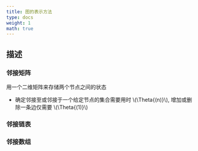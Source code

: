 ```yaml
---
title: 图的表示方法
type: docs
weight: 1
math: true
---
```


## 描述

### 邻接矩阵

用一个二维矩阵来存储两个节点之间的状态

- 确定邻接至或邻接于一个给定节点的集合需要用时 \\(\Theta{(n)}\\), 增加或删除一条边仅需要 \\(\Theta{(1)}\\)

### 邻接链表

### 邻接数组